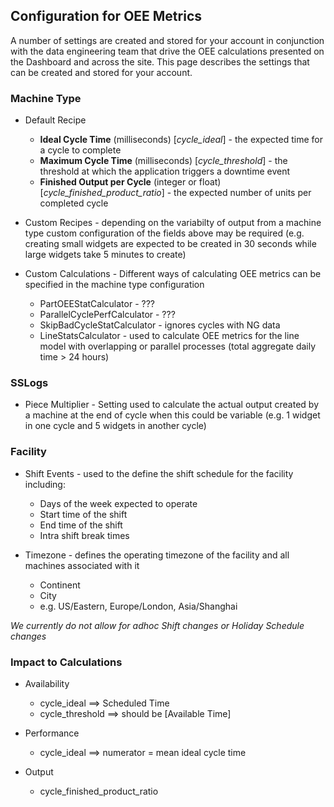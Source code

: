 ## Configuration for OEE Metrics

A number of settings are created and stored for your account in conjunction with the data engineering team that drive the OEE calculations presented on the Dashboard and across the site. This page describes the settings that can be created and stored for your account.

### Machine Type

* Default Recipe

  * **Ideal Cycle Time** \(milliseconds\) \[_cycle\_ideal_\] - the expected time for a cycle to complete
  * **Maximum Cycle Time** \(milliseconds\) \[_cycle\_threshold_\] - the threshold at which the application triggers a downtime event
  * **Finished Output per Cycle** \(integer or float\) \[_cycle\_finished\_product\_ratio_\] - the expected number of units per completed cycle

* Custom Recipes - depending on the variabilty of output from a machine type custom configuration of the fields above may be required \(e.g. creating small widgets are expected to be created in 30 seconds while large widgets take 5 minutes to create\)

* Custom Calculations - Different ways of calculating OEE metrics can be specified in the machine type configuration

  * PartOEEStatCalculator - ???
  * ParallelCyclePerfCalculator - ???
  * SkipBadCycleStatCalculator - ignores cycles with NG data
  * LineStatsCalculator - used to calculate OEE metrics for the line model with overlapping or parallel processes \(total aggregate daily time &gt; 24 hours\)


### SSLogs

* Piece Multiplier - Setting used to calculate the actual output created by a machine at the end of cycle when this could be variable \(e.g. 1 widget in one cycle and 5 widgets in another cycle\)

### Facility

* Shift Events - used to the define the shift schedule for the facility including:

  * Days of the week expected to operate
  * Start time of the shift
  * End time of the shift
  * Intra shift break times

* Timezone - defines the operating timezone of the facility and all machines associated with it

  * Continent
  * City
  * e.g. US\/Eastern, Europe\/London, Asia\/Shanghai  


_We currently do not allow for adhoc Shift changes or Holiday Schedule changes_

### Impact to Calculations

* Availability

  * cycle\_ideal ==&gt; Scheduled Time
  * cycle\_threshold ==&gt; should be \[Available Time\]

* Performance

  * cycle\_ideal ==&gt; numerator = mean ideal cycle time

* Output

  * cycle\_finished\_product\_ratio


